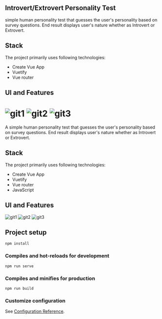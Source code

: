 ## Introvert/Extrovert Personality Test
simple human personality test that guesses the user's personality based on survey questions. End result displays user's nature whether as Introvert or Extrovert.

## Stack
The project primarily uses following technologies:
- Create Vue App
- Vuetify
- Vue router

## UI and Features
![git1](https://user-images.githubusercontent.com/94684731/161928287-b5cd3d59-2888-4c58-b177-6d6d557df7c8.png)
![git2](https://user-images.githubusercontent.com/94684731/161928312-c7ded207-81e8-4c84-9a75-83c53c867a12.png)
![git3](https://user-images.githubusercontent.com/94684731/161928333-160b3263-a58d-48e4-bd5f-4b338f6f20cb.png)
=======

A simple human personality test that guesses the user's personality based on survey questions. End result displays user's nature whether as Introvert or Extrovert.

## Stack
The project primarily uses following technologies:
- Create Vue App
- Vuetify
- Vue router
- JavaScript

## UI and Features
![git1](https://user-images.githubusercontent.com/94684731/161928287-b5cd3d59-2888-4c58-b177-6d6d557df7c8.png)
![git2](https://user-images.githubusercontent.com/94684731/161928312-c7ded207-81e8-4c84-9a75-83c53c867a12.png)
![git3](https://user-images.githubusercontent.com/94684731/161928333-160b3263-a58d-48e4-bd5f-4b338f6f20cb.png)


## Project setup
```
npm install
```

### Compiles and hot-reloads for development
```
npm run serve
```
### Compiles and minifies for production
```
npm run build
```

### Customize configuration
See [Configuration Reference](https://cli.vuejs.org/config/).

